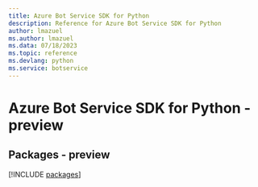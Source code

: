 ```yaml
---
title: Azure Bot Service SDK for Python
description: Reference for Azure Bot Service SDK for Python
author: lmazuel
ms.author: lmazuel
ms.data: 07/18/2023
ms.topic: reference
ms.devlang: python
ms.service: botservice
---
```

# Azure Bot Service SDK for Python - preview
## Packages - preview
[!INCLUDE [packages](bot-service-index.md)]